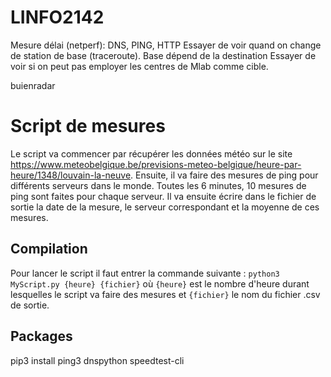 # LINFO2142

Mesure délai (netperf): DNS, PING, HTTP
Essayer de voir quand on change de station de base (traceroute). Base dépend de la destination
Essayer de voir si on peut pas employer les centres de Mlab comme cible.

buienradar
# Script de mesures
Le script va commencer par récupérer les données météo sur le site https://www.meteobelgique.be/previsions-meteo-belgique/heure-par-heure/1348/louvain-la-neuve. Ensuite, il va faire des mesures de ping pour différents serveurs dans le monde. Toutes les 6 minutes, 10 mesures de ping sont faites pour chaque serveur. Il va ensuite écrire dans le fichier de sortie la date de la mesure, le serveur correspondant et la moyenne de ces mesures.

## Compilation

Pour lancer le script il faut entrer la commande suivante : `python3 MyScript.py {heure} {fichier}` où `{heure}` est le nombre d'heure durant lesquelles le script va faire des mesures et `{fichier}` le nom du fichier .csv de sortie.

## Packages

pip3 install ping3 dnspython speedtest-cli
